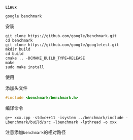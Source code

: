 **`Linux`**

`google benchmark`

安装

```shell
git clone https://github.com/google/benchmark.git
cd benchmark
git clone https://github.com/google/googletest.git
mkdir build
cd build
cmake .. -DCMAKE_BUILD_TYPE=RELEASE
make
sudo make install
```

使用

添加头文件

```c++
#include <benchmark/benchmark.h>
```

编译命令

```shell
g++ xxx.cpp -std=c++11 -isystem ../benchmark/include -Lbenchmark/build/src -lbenchmark -lpthread -o xxx
```

注意添加`benchmark`的相对路径